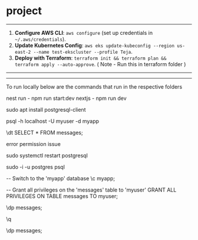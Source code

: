 # project



---

1. **Configure AWS CLI**: `aws configure` (set up credentials in `~/.aws/credentials`).
2. **Update Kubernetes Config**: `aws eks update-kubeconfig --region us-east-2 --name test-ekscluster --profile Teja`.
3. **Deploy with Terraform**: `terraform init && terraform plan && terraform apply --auto-approve`. ( Note - Run this in terraform folder )

---


-----------------------------------------
To run locally below are the commands that run in the respective folders

nest run - npm run start:dev
nextjs - npm run dev


sudo apt install postgresql-client

psql -h localhost -U myuser -d myapp

\dt
SELECT * FROM messages;

error
permission issue

sudo systemctl restart postgresql

sudo -i -u postgres
psql

-- Switch to the 'myapp' database
\c myapp;

-- Grant all privileges on the 'messages' table to 'myuser'
GRANT ALL PRIVILEGES ON TABLE messages TO myuser;


\dp messages;

\q

\dp messages;

